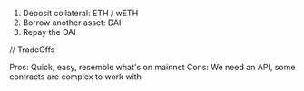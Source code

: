 1. Deposit collateral: ETH / wETH
2. Borrow another asset: DAI
3. Repay the DAI

// TradeOffs

Pros: Quick, easy, resemble what's on mainnet
Cons: We need an API, some contracts are complex to work with